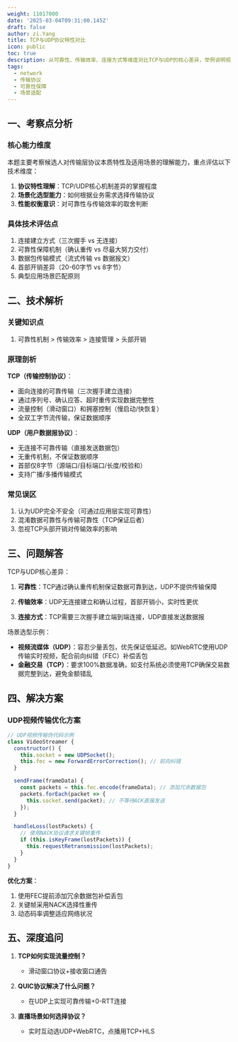 ```yaml
---
weight: 11017000
date: '2025-03-04T09:31:00.145Z'
draft: false
author: zi.Yang
title: TCP与UDP协议特性对比
icon: public
toc: true
description: 从可靠性、传输效率、连接方式等维度对比TCP与UDP的核心差异，举例说明视频流媒体（UDP）与金融交易（TCP）场景下的协议选型依据。
tags:
  - network
  - 传输协议
  - 可靠性保障
  - 场景适配
---
```


## 一、考察点分析

### 核心能力维度

本题主要考察候选人对传输层协议本质特性及适用场景的理解能力，重点评估以下技术维度：

1. **协议特性理解**：TCP/UDP核心机制差异的掌握程度
2. **场景化选型能力**：如何根据业务需求选择传输协议
3. **性能权衡意识**：对可靠性与传输效率的取舍判断

### 具体技术评估点

1. 连接建立方式（三次握手 vs 无连接）
2. 可靠性保障机制（确认重传 vs 尽最大努力交付）
3. 数据包传输模式（流式传输 vs 数据报文）
4. 首部开销差异（20-60字节 vs 8字节）
5. 典型应用场景匹配原则

## 二、技术解析

### 关键知识点

1. 可靠性机制 > 传输效率 > 连接管理 > 头部开销

### 原理剖析

**TCP（传输控制协议）**：

- 面向连接的可靠传输（三次握手建立连接）
- 通过序列号、确认应答、超时重传实现数据完整性
- 流量控制（滑动窗口）和拥塞控制（慢启动/快恢复）
- 全双工字节流传输，保证数据顺序

**UDP（用户数据报协议）**：

- 无连接不可靠传输（直接发送数据包）
- 无重传机制，不保证数据顺序
- 首部仅8字节（源端口/目标端口/长度/校验和）
- 支持广播/多播传输模式

### 常见误区

1. 认为UDP完全不安全（可通过应用层实现可靠性）
2. 混淆数据可靠性与传输可靠性（TCP保证后者）
3. 忽视TCP头部开销对传输效率的影响

## 三、问题解答

TCP与UDP核心差异：

1. **可靠性**：TCP通过确认重传机制保证数据可靠到达，UDP不提供传输保障
2. **传输效率**：UDP无连接建立和确认过程，首部开销小，实时性更优

3. **连接方式**：TCP需要三次握手建立端到端连接，UDP直接发送数据报

场景选型示例：

- **视频流媒体（UDP）**：容忍少量丢包，优先保证低延迟。如WebRTC使用UDP传输实时视频，配合前向纠错（FEC）补偿丢包
- **金融交易（TCP）**：要求100%数据准确，如支付系统必须使用TCP确保交易数据完整到达，避免金额错乱

## 四、解决方案

### UDP视频传输优化方案

```javascript
// UDP视频传输伪代码示例
class VideoStreamer {
  constructor() {
    this.socket = new UDPSocket();
    this.fec = new ForwardErrorCorrection(); // 前向纠错
  }

  sendFrame(frameData) {
    const packets = this.fec.encode(frameData); // 添加冗余数据包
    packets.forEach(packet => {
      this.socket.send(packet); // 不等待ACK直接发送
    });
  }

  handleLoss(lostPackets) {
    // 使用NACK协议请求关键帧重传
    if (this.isKeyFrame(lostPackets)) {
      this.requestRetransmission(lostPackets);
    }
  }
}
```

**优化方案**：

1. 使用FEC提前添加冗余数据包补偿丢包
2. 关键帧采用NACK选择性重传
3. 动态码率调整适应网络状况

## 五、深度追问

1. **TCP如何实现流量控制？**
   - 滑动窗口协议+接收窗口通告

2. **QUIC协议解决了什么问题？**
   - 在UDP上实现可靠传输+0-RTT连接

3. **直播场景如何选择协议？**
   - 实时互动选UDP+WebRTC，点播用TCP+HLS
